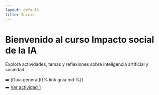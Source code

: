 ```yaml
---
layout: default
title: Inicio
---
```


# Bienvenido al curso Impacto social de la IA

Explora actividades, temas y reflexiones sobre inteligencia artificial y sociedad.

➡️ [Guía general]({% link guia.md %})  
➡️ [Ver actividad 1](actividades/actividad_s01)
